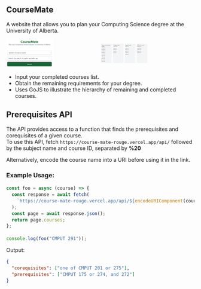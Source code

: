 ## CourseMate

A website that allows you to plan your Computing Science degree at the University of Alberta.

<div style="display: flex; align-items: center; justify-content: center;">
  <div>
    <img src="https://github.com/349gill/course-mate/blob/main/lib/menu.png?raw=true" style="width: 50%; height: auto;">
  </div>
  <div>
    <img src="https://github.com/349gill/course-mate/blob/main/lib/result.png?raw=true" style="width: 50%; height: auto;">
  </div>
</div>

- Input your completed courses list.
- Obtain the remaining requirements for your degree.
- Uses GoJS to illustrate the hierarchy of remaining and completed courses.

## Prerequisites API

The API provides access to a function that finds the prerequisites and corequisites of a given course.  
To use this API, fetch `https://course-mate-rouge.vercel.app/api/` followed by the subject name and course ID, separated by **%20**

Alternatively, encode the course name into a URI before using it in the link.

### Example Usage:

```js
const foo = async (course) => {
  const response = await fetch(
    `https://course-mate-rouge.vercel.app/api/${encodeURIComponent(course)}`
  );
  const page = await response.json();
  return page.courses;
};

console.log(foo("CMPUT 291"));
```

Output:

```json
{
  "corequisites": ["one of CMPUT 201 or 275"],
  "prerequisites": ["CMPUT 175 or 274, and 272"]
}
```
